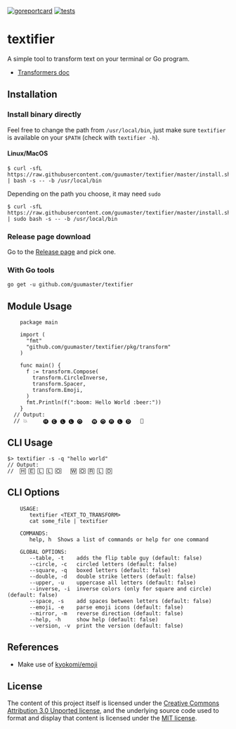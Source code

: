 [![goreportcard](https://goreportcard.com/badge/github.com/guumaster/textifier)](https://goreportcard.com/report/github.com/guumaster/textifier)
[![tests](https://github.com/guumaster/textifier/workflows/Test/badge.svg)](https://github.com/guumaster/textifier/actions?query=workflow%3ATest)

# textifier
A simple tool to transform text on your terminal or Go program.

* [Transformers doc](https://pkg.go.dev/github.com/guumaster/textifier@v1.0.0/pkg/transform?tab=doc)

## Installation


### Install binary directly

Feel free to change the path from `/usr/local/bin`, just make sure `textifier` is available on your `$PATH` (check with `textifier -h`).

#### Linux/MacOS

```
$ curl -sfL https://raw.githubusercontent.com/guumaster/textifier/master/install.sh | bash -s -- -b /usr/local/bin
```

Depending on the path you choose, it may need `sudo`
```
$ curl -sfL https://raw.githubusercontent.com/guumaster/textifier/master/install.sh | sudo bash -s -- -b /usr/local/bin
```


### Release page download

Go to the [Release page](https://github.com/guumaster/textifier/releases) and pick one.


### With Go tools
```
go get -u github.com/guumaster/textifier

```

## Module Usage

```
	package main

	import (
	  "fmt"
	  "github.com/guumaster/textifier/pkg/transform"
	)

	func main() {
	  f := transform.Compose(
	    transform.CircleInverse,
	    transform.Spacer,
	    transform.Emoji,
	  )
	  fmt.Println(f(":boom: Hello World :beer:"))
	}
  // Output:
  // 💥     🅗 🅔 🅛 🅛 🅞   🅦 🅞 🅡 🅛 🅓   🍺

```

## CLI Usage
```
$> textifier -s -q "hello world"
// Output:
//  🄷 🄴 🄻 🄻 🄾   🅆 🄾 🅁 🄻 🄳 
```

## CLI Options

```
    USAGE: 
	   textifier <TEXT_TO_TRANSFORM>
	   cat some_file | textifier

	COMMANDS:
	   help, h  Shows a list of commands or help for one command

	GLOBAL OPTIONS:
	   --table, -t    adds the flip table guy (default: false)
	   --circle, -c   circled letters (default: false)
	   --square, -q   boxed letters (default: false)
	   --double, -d   double strike letters (default: false)
	   --upper, -u    uppercase all letters (default: false)
	   --inverse, -i  inverse colors (only for square and circle) (default: false)
	   --space, -s    add spaces between letters (default: false)
	   --emoji, -e    parse emoji icons (default: false)
	   --mirror, -m   reverse direction (default: false)
	   --help, -h     show help (default: false)
	   --version, -v  print the version (default: false)
```

## References

 * Make use of [kyokomi/emoji](https://github.com/kyokomi/emoji)


## License

The content of this project itself is licensed under the [Creative Commons Attribution 3.0 Unported license](https://creativecommons.org/licenses/by/3.0/), and the underlying source code used to format and display that content is licensed under the [MIT license](LICENSE).
